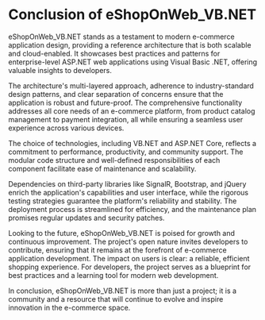 # Conclusion of eShopOnWeb_VB.NET

eShopOnWeb_VB.NET stands as a testament to modern e-commerce application design, providing a reference architecture that is both scalable and cloud-enabled. It showcases best practices and patterns for enterprise-level ASP.NET web applications using Visual Basic .NET, offering valuable insights to developers.

The architecture's multi-layered approach, adherence to industry-standard design patterns, and clear separation of concerns ensure that the application is robust and future-proof. The comprehensive functionality addresses all core needs of an e-commerce platform, from product catalog management to payment integration, all while ensuring a seamless user experience across various devices.

The choice of technologies, including VB.NET and ASP.NET Core, reflects a commitment to performance, productivity, and community support. The modular code structure and well-defined responsibilities of each component facilitate ease of maintenance and scalability.

Dependencies on third-party libraries like SignalR, Bootstrap, and jQuery enrich the application's capabilities and user interface, while the rigorous testing strategies guarantee the platform's reliability and stability. The deployment process is streamlined for efficiency, and the maintenance plan promises regular updates and security patches.

Looking to the future, eShopOnWeb_VB.NET is poised for growth and continuous improvement. The project's open nature invites developers to contribute, ensuring that it remains at the forefront of e-commerce application development. The impact on users is clear: a reliable, efficient shopping experience. For developers, the project serves as a blueprint for best practices and a learning tool for modern web development.

In conclusion, eShopOnWeb_VB.NET is more than just a project; it is a community and a resource that will continue to evolve and inspire innovation in the e-commerce space.
